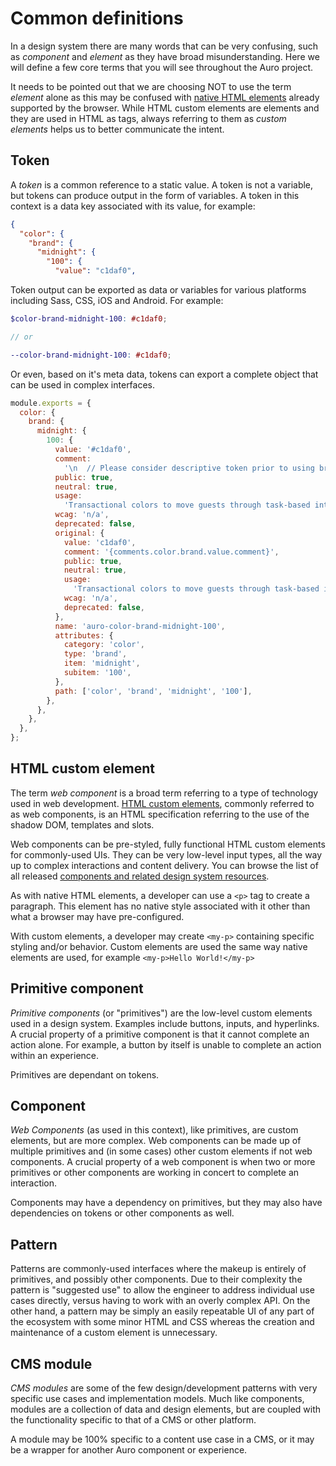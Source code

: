 # Common definitions

In a design system there are many words that can be very confusing, such as _component_ and _element_ as they have broad misunderstanding. Here we will define a few core terms that you will see throughout the Auro project.

It needs to be pointed out that we are choosing NOT to use the term _element_ alone as this may be confused with [native HTML elements](https://developer.mozilla.org/en-US/docs/Web/HTML/Element) already supported by the browser. While HTML custom elements are elements and they are used in HTML as tags, always referring to them as _custom elements_ helps us to better communicate the intent.

## Token

A _token_ is a common reference to a static value. A token is not a variable, but tokens can produce output in the form of variables. A token in this context is a data key associated with its value, for example:

```json
{
  "color": {
    "brand": {
      "midnight": {
        "100": {
          "value": "c1daf0",
```

Token output can be exported as data or variables for various platforms including Sass, CSS, iOS and Android. For example:

```scss
$color-brand-midnight-100: #c1daf0;

// or

--color-brand-midnight-100: #c1daf0;
```

Or even, based on it's meta data, tokens can export a complete object that can be used in complex interfaces.

```js
module.exports = {
  color: {
    brand: {
      midnight: {
        100: {
          value: '#c1daf0',
          comment:
            '\n  // Please consider descriptive token prior to using brand token',
          public: true,
          neutral: true,
          usage:
            'Transactional colors to move guests through task-based interactions.',
          wcag: 'n/a',
          deprecated: false,
          original: {
            value: 'c1daf0',
            comment: '{comments.color.brand.value.comment}',
            public: true,
            neutral: true,
            usage:
              'Transactional colors to move guests through task-based interactions.',
            wcag: 'n/a',
            deprecated: false,
          },
          name: 'auro-color-brand-midnight-100',
          attributes: {
            category: 'color',
            type: 'brand',
            item: 'midnight',
            subitem: '100',
          },
          path: ['color', 'brand', 'midnight', '100'],
        },
      },
    },
  },
};
```

## HTML custom element

The term _web component_ is a broad term referring to a type of technology used in web development. [HTML custom elements](https://developer.mozilla.org/en-US/docs/Web/Web_Components/Using_custom_elements), commonly referred to as web components, is an HTML specification referring to the use of the shadow DOM, templates and slots.

Web components can be pre-styled, fully functional HTML custom elements for commonly-used UIs. They can be very low-level input types, all the way up to complex interactions and content delivery. You can browse the list of all released [components and related design system resources](/component-status).

As with native HTML elements, a developer can use a `<p>` tag to create a paragraph. This element has no native style associated with it other than what a browser may have pre-configured.

With custom elements, a developer may create `<my-p>` containing specific styling and/or behavior. Custom elements are used the same way native elements are used, for example `<my-p>Hello World!</my-p>`

## Primitive component

_Primitive components_ (or "primitives") are the low-level custom elements used in a design system. Examples include buttons, inputs, and hyperlinks. A crucial property of a primitive component is that it cannot complete an action alone. For example, a button by itself is unable to complete an action within an experience.

Primitives are dependant on tokens.

## Component

_Web Components_ (as used in this context), like primitives, are custom elements, but are more complex. Web components can be made up of multiple primitives and (in some cases) other custom elements if not web components. A crucial property of a web component is when two or more primitives or other components are working in concert to complete an interaction.

Components may have a dependency on primitives, but they may also have dependencies on tokens or other components as well.

## Pattern

Patterns are commonly-used interfaces where the makeup is entirely of primitives, and possibly other components. Due to their complexity the pattern is "suggested use" to allow the engineer to address individual use cases directly, versus having to work with an overly complex API. On the other hand, a pattern may be simply an easily repeatable UI of any part of the ecosystem with some minor HTML and CSS whereas the creation and maintenance of a custom element is unnecessary.

## CMS module

_CMS modules_ are some of the few design/development patterns with very specific use cases and implementation models. Much like components, modules are a collection of data and design elements, but are coupled with the functionality specific to that of a CMS or other platform.

A module may be 100% specific to a content use case in a CMS, or it may be a wrapper for another Auro component or experience.
